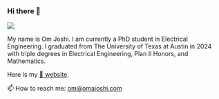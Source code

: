 ### Hi there 👋

![](https://komarev.com/ghpvc/?username=omajoshi)

My name is Om Joshi. I am currently a PhD student in Electrical Engineering. I graduated from The University of Texas at Austin in 2024 with triple degrees in Electrical Engineering, Plan II Honors, and Mathematics.

Here is my [🔗 website](https://omajoshi.com/).

📫 How to reach me: om@omajoshi.com
